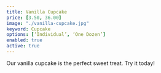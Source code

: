 ```yaml
---
title: Vanilla Cupcake
price: [3.50, 36.00]
image: "./vanilla-cupcake.jpg"
keyword: Cupcake
options: [‘Individual’, ‘One Dozen’]
enabled: true
active: true
---
```

Our vanilla cupcake is the perfect sweet treat. Try it today!

